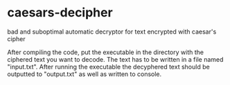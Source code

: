 # caesars-decipher
bad and suboptimal automatic decryptor for text encrypted with caesar's cipher

After compiling the code, put the executable in the directory with the ciphered text you want to decode. The text has to be written in a file named "input.txt". After running the executable the decyphered text should be outputted to "output.txt" as well as written to console. 
